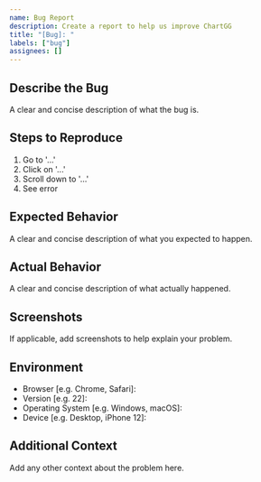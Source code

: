 ```yaml
---
name: Bug Report
description: Create a report to help us improve ChartGG
title: "[Bug]: "
labels: ["bug"]
assignees: []
---
```


## Describe the Bug

A clear and concise description of what the bug is.

## Steps to Reproduce

1. Go to '...'
2. Click on '...'
3. Scroll down to '...'
4. See error

## Expected Behavior

A clear and concise description of what you expected to happen.

## Actual Behavior

A clear and concise description of what actually happened.

## Screenshots

If applicable, add screenshots to help explain your problem.

## Environment

- Browser [e.g. Chrome, Safari]:
- Version [e.g. 22]:
- Operating System [e.g. Windows, macOS]:
- Device [e.g. Desktop, iPhone 12]:

## Additional Context

Add any other context about the problem here.
